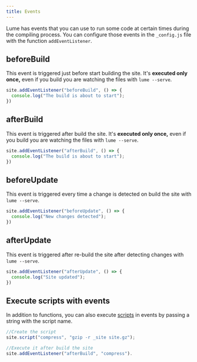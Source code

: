 ```yaml
---
title: Events
---
```


Lume has events that you can use to run some code at certain times during the compiling process. You can configure those events in the `_config.js` file with the function `addEventListener`.

## beforeBuild

This event is triggered just before start building the site. It's **executed only once,** even if you build you are watching the files with `lume --serve`.

```js
site.addEventListener("beforeBuild", () => {
  console.log("The build is about to start");
})
```

## afterBuild

This event is triggered after build the site. It's **executed only once,** even if you build you are watching the files with `lume --serve`.

```js
site.addEventListener("afterBuild", () => {
  console.log("The build is about to start");
})
```

## beforeUpdate

This event is triggered every time a change is detected on build the site with `lume --serve`.

```js
site.addEventListener("beforeUpdate", () => {
  console.log("New changes detected");
})
```

## afterUpdate

This event is triggered after re-build the site after detecting changes with `lume --serve`.

```js
site.addEventListener("afterUpdate", () => {
  console.log("Site updated");
})
```

## Execute scripts with events

In addition to functions, you can also execute [scripts](/advanced/scripts) in events by passing a string with the script name.

```js
//Create the script
site.script("compress", "gzip -r _site site.gz");

//Execute it after build the site
site.addEventListener("afterBuild", "compress").
```